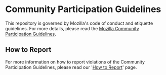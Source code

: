 # Community Participation Guidelines

This repository is governed by Mozilla's code of conduct and etiquette
guidelines. For more details, please read the
[Mozilla Community Participation Guidelines][participation].

## How to Report

For more information on how to report violations of the Community
Participation Guidelines, please read our '[How to Report][reporting]' page.

[participation]: https://www.mozilla.org/about/governance/policies/participation/
[reporting]: https://www.mozilla.org/about/governance/policies/participation/reporting/

